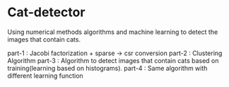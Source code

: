 # Cat-detector
Using numerical methods algorithms and machine learning to detect the images that contain cats.

part-1 : Jacobi factorization + sparse -> csr conversion
part-2 : Clustering Algorithm
part-3 : Algorithm to detect images that contain cats based on training(learning based on histograms).
part-4 : Same algorithm with different learning function
